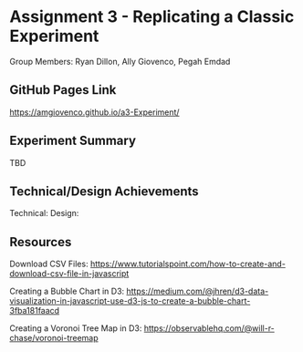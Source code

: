 Assignment 3 - Replicating a Classic Experiment  
===
Group Members: Ryan Dillon, Ally Giovenco, Pegah Emdad

GitHub Pages Link
---
https://amgiovenco.github.io/a3-Experiment/

Experiment Summary
---
TBD

Technical/Design Achievements
---
Technical:
Design:

Resources
---
Download CSV Files: https://www.tutorialspoint.com/how-to-create-and-download-csv-file-in-javascript

Creating a Bubble Chart in D3: https://medium.com/@jhren/d3-data-visualization-in-javascript-use-d3-js-to-create-a-bubble-chart-3fba181faacd 

Creating a Voronoi Tree Map in D3: https://observablehq.com/@will-r-chase/voronoi-treemap
